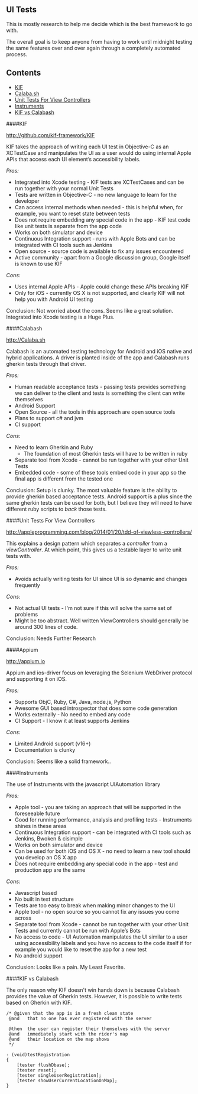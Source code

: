 UI Tests
--------

This is mostly research to help me decide which is the best framework to go with.

The overall goal is to keep anyone from having to work until midnight testing the same features over and over again through a completely automated process.

## Contents
- [KIF](####kif)
- [Calaba.sh](####calabash)
- [Unit Tests For View Controllers](####unit-tests-for-view-controllers)
- [Instruments](####instruments)
- [KIF vs Calabash](####kif-vs-calabash)

####KIF

http://github.com/kif-framework/KIF

KIF takes the approach of writing each UI test in Objective-C as an XCTestCase and manipulates the UI as a user would do using internal Apple APIs that access each UI element’s accessibility labels.


*Pros:*
 - Integrated into Xcode testing - KIF tests are XCTestCases and can be run together with your normal Unit Tests
 - Tests are written in Objective-C - no new language to learn for the developer
 - Can access internal methods when needed - this is helpful when, for example, you want to reset state between tests
 - Does not require embedding any special code in the app - KIF test code like unit tests is separate from the app code
 - Works on both simulator and device
 - Continuous Integration support - runs with Apple Bots and can be integrated with CI tools such as Jenkins
 - Open source - source code is available to fix any issues encountered
 - Active community - apart from a Google discussion group, Google itself is known to use KIF

*Cons:*
 - Uses internal Apple APIs - Apple could change these APIs breaking KIF
 - Only for iOS - currently OS X is not supported, and clearly KIF will not help you with Android UI testing

Conclusion: Not worried about the cons. Seems like a great solution. Integrated into Xcode testing is a Huge Plus.


####Calabash

http://Calaba.sh

Calabash is an automated testing technology for Android and iOS native and hybrid applications. A driver is planted inside of the app
and Calabash runs gherkin tests through that driver.

*Pros:*
 - Human readable acceptance tests - passing tests provides something we can deliver to the client and tests is something the client can write themselves
 - Android Support
 - Open Source - all the tools in this approach are open source tools
 - Plans to support c# and jvm
 - CI support

*Cons:*
 - Need to learn Gherkin and Ruby
   - The foundation of most Gherkin tests will have to be written in ruby
 - Separate tool from Xcode - cannot be run together with your other Unit Tests
 - Embedded code - some of these tools embed code in your app so the final app is different from the tested one

Conclusion: Setup is clunky. The most valuable feature is the ability to provide gherkin based acceptance tests. Android support is a plus since the same gherkin tests can be used for both, but I believe they will need to have different ruby scripts to _back_ those tests.


####Unit Tests For View Controllers

http://appleprogramming.com/blog/2014/01/20/tdd-of-viewless-controllers/

This explains a design pattern which separates a _controller_ from a _viewController_. At which point, this gives us a testable layer to write unit tests with.

*Pros:*
 - Avoids actually writing tests for UI since UI is so dynamic and changes frequently

*Cons:*
 - Not actual UI tests - I'm not sure if this will solve the same set of problems
 - Might be too abstract. Well written ViewControllers should generally be around 300 lines of code.

Conclusion: Needs Further Research

####Appium

http://appium.io

Appium and ios-driver focus on leveraging the Selenium WebDriver protocol and supporting it on iOS.

*Pros:*
 - Supports ObjC, Ruby, C#, Java, node.js, Python
 - Awesome GUI based introspector that does some code generation
 - Works externally - No need to embed any code
 - CI Support - I know it at least supports Jenkins

*Cons:*
 - Limited Android support (v16+)
 - Documentation is clunky

Conclusion: Seems like a solid framework..


####Instruments

The use of Instruments with the javascript UIAutomation library

*Pros:*
 - Apple tool - you are taking an approach that will be supported in the foreseeable future
 - Good for running performance, analysis and profiling tests - Instruments shines in these areas
 - Continuous Integration support - can be integrated with CI tools such as Jenkins, Bwoken & cisimple
 - Works on both simulator and device
 - Can be used for both iOS and OS X - no need to learn a new tool should you develop an OS X app
 - Does not require embedding any special code in the app - test and production app are the same

*Cons:*
 - Javascript based
 - No built in test structure
 - Tests are too easy to break when making minor changes to the UI
 - Apple tool - no open source so you cannot fix any issues you come across
 - Separate tool from Xcode - cannot be run together with your other Unit Tests and currently cannot be run with Apple’s Bots
 - No access to code - UI Automation manipulates the UI similar to a user using accessibility labels and you have no access to the code itself if for example you would like to reset the app for a new test
 - No android support

Conclusion: Looks like a pain. My Least Favorite.


####KIF vs Calabash

The only reason why KIF doesn't win hands down is because Calabash provides the value of Gherkin tests. However, it is possible to write tests based on Gherkin with KIF.

```
/* @given that the app is in a fresh clean state
 @and   that no one has ever registered with the server

 @then  the user can register their themselves with the server
 @and   immediately start with the rider's map
 @and   their location on the map shows
 */

- (void)testRegistration
{
    [tester flushDbase];
    [tester reset];
    [tester singleUserRegistration];
    [tester showUserCurrentLocationOnMap];
}
```

